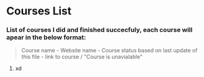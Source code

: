 # Courses List
### List of courses I did and finished succecfuly, each course will apear in the below format:
> Course name - Website name - Course status based on last update of this file - link to course / "Course is unavialable"



 1) xd
